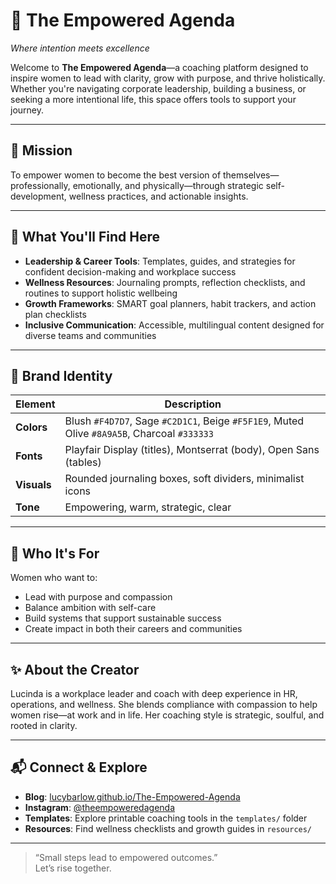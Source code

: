 # 🌿 The Empowered Agenda  
*Where intention meets excellence*

Welcome to **The Empowered Agenda**—a coaching platform designed to inspire women to lead with clarity, grow with purpose, and thrive holistically. Whether you're navigating corporate leadership, building a business, or seeking a more intentional life, this space offers tools to support your journey.

---

## 🌱 Mission  
To empower women to become the best version of themselves—professionally, emotionally, and physically—through strategic self-development, wellness practices, and actionable insights.

---

## 🧰 What You'll Find Here  
- **Leadership & Career Tools**: Templates, guides, and strategies for confident decision-making and workplace success  
- **Wellness Resources**: Journaling prompts, reflection checklists, and routines to support holistic wellbeing  
- **Growth Frameworks**: SMART goal planners, habit trackers, and action plan checklists  
- **Inclusive Communication**: Accessible, multilingual content designed for diverse teams and communities

---

## 🎨 Brand Identity  
| Element        | Description                                      |
|----------------|--------------------------------------------------|
| **Colors**     | Blush `#F4D7D7`, Sage `#C2D1C1`, Beige `#F5F1E9`, Muted Olive `#8A9A5B`, Charcoal `#333333`  
| **Fonts**      | Playfair Display (titles), Montserrat (body), Open Sans (tables)  
| **Visuals**    | Rounded journaling boxes, soft dividers, minimalist icons  
| **Tone**       | Empowering, warm, strategic, clear  

---

## 🔗 Who It's For  
Women who want to:  
- Lead with purpose and compassion  
- Balance ambition with self-care  
- Build systems that support sustainable success  
- Create impact in both their careers and communities

---

## ✨ About the Creator  
Lucinda is a workplace leader and coach with deep experience in HR, operations, and wellness. She blends compliance with compassion to help women rise—at work and in life. Her coaching style is strategic, soulful, and rooted in clarity.

---

## 📬 Connect & Explore  
- **Blog**: [lucybarlow.github.io/The-Empowered-Agenda](https://lucybarlow.github.io/The-Empowered-Agenda)  
- **Instagram**: [@theempoweredagenda](https://www.instagram.com/theempoweredagenda)  
- **Templates**: Explore printable coaching tools in the `templates/` folder  
- **Resources**: Find wellness checklists and growth guides in `resources/`

---

> “Small steps lead to empowered outcomes.”  
Let’s rise together.
